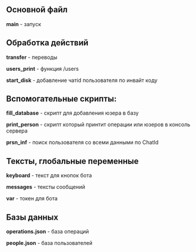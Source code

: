 Основной файл
---
**main** - запуск



Обработка действий
---
**transfer** - переводы

**users_print** - функция /users

**start_disk** - добавление чатid пользователя по инвайт коду



Вспомогательные скрипты:
---
**fill_database** - скрипт для добавления юзера в базу

**print_person** - скрипт который принтит операции или юзеров в консоль сервера

**prsn_inf** - поиск пользователя со всеми данными по ChatId



Тексты, глобальные переменные
---
**keyboard** - текст для кнопок бота

**messages** - тексты сообщений

**var** - токен для бота



Базы данных
---
**operations.json** - база операций

**people.json** - база пользователей
